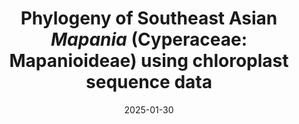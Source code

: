 ---
title: "Phylogeny of Southeast Asian <i>Mapania</i> (Cyperaceae: Mapanioideae) using chloroplast sequence data"
collection: publications
permalink: /publication/Shabdin et al 2025 BJLS Mapania
date: 2025-01-30
venue: 'Botanical Journal of the Linnean Society'
paperurl: '/files/pdf/research/Shabdin et al 2025 BJLS Mapania.pdf'
link: 'https://doi.org/10.1093/botlinnean/boaf001'
#code: 'https://doi.org/...'
#github: 'https://github.com/jimarcor/...'
#figshare: 'https://figshare.com/...
citation: 'Shabdin Z, <b>Márquez-Corro JI</b>, Larridon I, Simpson DA, Culham A. 2025. &quot;Phylogeny of Southeast Asian <i>Mapania</i> (Cyperaceae: Mapanioideae) using chloroplast sequence data&quot; <i>Botanical Journal of the Linnean Society</i> 000: 000-000. doi:10.1093/botlinnean/boaf001'
---